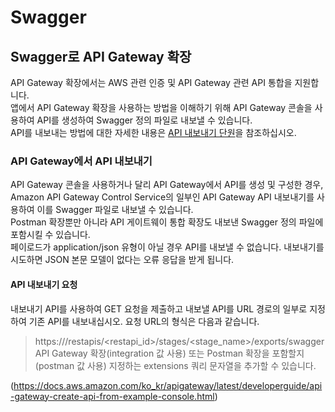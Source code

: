 
# Swagger

## Swagger로 API Gateway 확장
API Gateway 확장에서는 AWS 관련 인증 및 API Gateway 관련 API 통합을 지원합니다.  
앱에서 API Gateway 확장을 사용하는 방법을 이해하기 위해 API Gateway 콘솔을 사용하여 API를 생성하여 Swagger 정의 파일로 내보낼 수 있습니다.  
API를 내보내는 방법에 대한 자세한 내용은 [API 내보내기 단원](https://docs.aws.amazon.com/ko_kr/apigateway/latest/developerguide/api-gateway-export-api.html)을 참조하십시오.  

### API Gateway에서 API 내보내기
API Gateway 콘솔을 사용하거나 달리 API Gateway에서 API를 생성 및 구성한 경우, Amazon API Gateway Control Service의 일부인 API Gateway API 내보내기를 사용하여 이를 Swagger 파일로 내보낼 수 있습니다.  
Postman 확장뿐만 아니라 API 게이트웨이 통합 확장도 내보낸 Swagger 정의 파일에 포함시킬 수 있습니다.  
페이로드가 application/json 유형이 아닐 경우 API를 내보낼 수 없습니다. 내보내기를 시도하면 JSON 본문 모델이 없다는 오류 응답을 받게 됩니다.  

#### API 내보내기 요청
내보내기 API를 사용하여 GET 요청을 제출하고 내보낼 API를 URL 경로의 일부로 지정하여 기존 API를 내보내십시오. 요청 URL의 형식은 다음과 같습니다.  
> https://<host>/restapis/<restapi_id>/stages/<stage_name>/exports/swagger  
> API Gateway 확장(integration 값 사용) 또는 Postman 확장을 포함할지(postman 값 사용) 지정하는 extensions 쿼리 문자열을 추가할 수 있습니다.  

(https://docs.aws.amazon.com/ko_kr/apigateway/latest/developerguide/api-gateway-create-api-from-example-console.html)